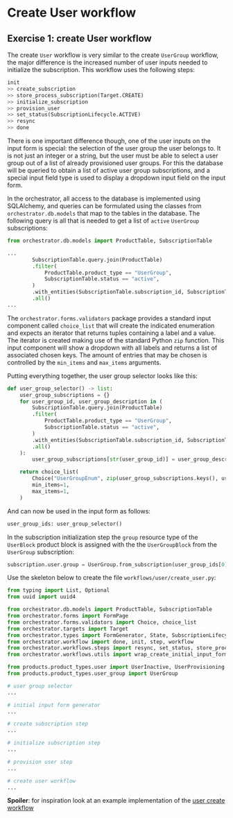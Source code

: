 # Create User workflow

## Exercise 1: create User workflow

The create `User` workflow is very similar to the create `UserGroup` workflow,
the major difference is the increased number of user inputs needed to
initialize the subscription. This workflow uses the following steps: 

```python
init
>> create_subscription
>> store_process_subscription(Target.CREATE)
>> initialize_subscription
>> provision_user
>> set_status(SubscriptionLifecycle.ACTIVE)
>> resync
>> done
```

There is one important difference though, one of the user inputs on the input
form is special: the selection of the user group the user belongs to. It is not
just an integer or a string, but the user must be able to select a user group
out of a list of already provisioned user groups. For this the database will be
queried to obtain a list of active user group subscriptions, and a special
input field type is used to display a dropdown input field on the input form. 

In the orchestrator, all access to the database is implemented using
SQLAlchemy, and queries can be formulated using the classes from
`orchestrator.db.models` that map to the tables in the database. The following
query is all that is needed to get a list of `active` `UserGroup`
subscriptions:

```python
from orchestrator.db.models import ProductTable, SubscriptionTable

...
        SubscriptionTable.query.join(ProductTable)
        .filter(
            ProductTable.product_type == "UserGroup",
            SubscriptionTable.status == "active",
        )
        .with_entities(SubscriptionTable.subscription_id, SubscriptionTable.description)
        .all()
...
```

The `orchestrator.forms.validators` package provides a standard input component
called `choice_list` that will create the indicated enumeration and expects an
iterator that returns tuples containing a label and a value. The iterator is
created making use of the standard Python `zip` function. This input component
will show a dropdown with all labels and returns a list of associated chosen
keys.  The amount of entries that may be chosen is controlled by the
`min_items` and `max_items` arguments.

Putting everything together, the user group selector looks like this:

```python
def user_group_selector() -> list:
    user_group_subscriptions = {}
    for user_group_id, user_group_description in (
        SubscriptionTable.query.join(ProductTable)
        .filter(
            ProductTable.product_type == "UserGroup",
            SubscriptionTable.status == "active",
        )
        .with_entities(SubscriptionTable.subscription_id, SubscriptionTable.description)
        .all()
    ):
        user_group_subscriptions[str(user_group_id)] = user_group_description

    return choice_list(
        Choice("UserGroupEnum", zip(user_group_subscriptions.keys(), user_group_subscriptions.items())),
        min_items=1,
        max_items=1,
    )
```

And can now be used in the input form as follows:

```python
user_group_ids: user_group_selector()
```

In the subscription initialization step the `group` resource type of the
`UserBlock` product block is assigned with the the `UserGroupBlock` from the
`UserGroup` subscription:

```python
subscription.user.group = UserGroup.from_subscription(user_group_ids[0]).user_group
```

Use the skeleton below to create the file `workflows/user/create_user.py`:

```python
from typing import List, Optional
from uuid import uuid4

from orchestrator.db.models import ProductTable, SubscriptionTable
from orchestrator.forms import FormPage
from orchestrator.forms.validators import Choice, choice_list
from orchestrator.targets import Target
from orchestrator.types import FormGenerator, State, SubscriptionLifecycle, UUIDstr
from orchestrator.workflow import done, init, step, workflow
from orchestrator.workflows.steps import resync, set_status, store_process_subscription
from orchestrator.workflows.utils import wrap_create_initial_input_form

from products.product_types.user import UserInactive, UserProvisioning
from products.product_types.user_group import UserGroup

# user group selector
...

# initial input form generator
...

# create subscription step
...

# initialize subscription step
...

# provision user step
...

# create user workflow
...
```

**Spoiler**: for inspiration look at an example implementation of the [user
create workflow ](https://github.com/workfloworchestrator/example-orchestrator-beginner/blob/main/workflows/user/create_user.py)

